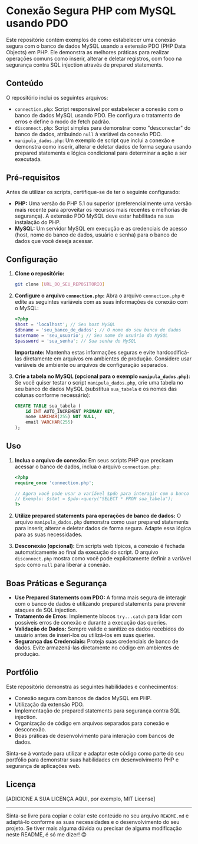 # Conexão Segura PHP com MySQL usando PDO

Este repositório contém exemplos de como estabelecer uma conexão segura com o banco de dados MySQL usando a extensão PDO (PHP Data Objects) em PHP. Ele demonstra as melhores práticas para realizar operações comuns como inserir, alterar e deletar registros, com foco na segurança contra SQL injection através de prepared statements.

## Conteúdo

O repositório inclui os seguintes arquivos:

* `connection.php`: Script responsável por estabelecer a conexão com o banco de dados MySQL usando PDO. Ele configura o tratamento de erros e define o modo de fetch padrão.
* `disconnect.php`: Script simples para demonstrar como "desconectar" do banco de dados, atribuindo `null` à variável da conexão PDO.
* `manipula_dados.php`: Um exemplo de script que inclui a conexão e demonstra como inserir, alterar e deletar dados de forma segura usando prepared statements e lógica condicional para determinar a ação a ser executada.

## Pré-requisitos

Antes de utilizar os scripts, certifique-se de ter o seguinte configurado:

* **PHP:** Uma versão do PHP 5.1 ou superior (preferencialmente uma versão mais recente para aproveitar os recursos mais recentes e melhorias de segurança). A extensão PDO MySQL deve estar habilitada na sua instalação do PHP.
* **MySQL:** Um servidor MySQL em execução e as credenciais de acesso (host, nome do banco de dados, usuário e senha) para o banco de dados que você deseja acessar.

## Configuração

1.  **Clone o repositório:**
    ```bash
    git clone [URL_DO_SEU_REPOSITORIO]
    ```

2.  **Configure o arquivo `connection.php`:**
    Abra o arquivo `connection.php` e edite as seguintes variáveis com as suas informações de conexão com o MySQL:
    ```php
    <?php
    $host = 'localhost'; // Seu host MySQL
    $dbname = 'seu_banco_de_dados'; // O nome do seu banco de dados
    $username = 'seu_usuario'; // Seu nome de usuário do MySQL
    $password = 'sua_senha'; // Sua senha do MySQL
    ```
    **Importante:** Mantenha estas informações seguras e evite hardcodificá-las diretamente em arquivos em ambientes de produção. Considere usar variáveis de ambiente ou arquivos de configuração separados.

3.  **Crie a tabela no MySQL (opcional para o exemplo `manipula_dados.php`):**
    Se você quiser testar o script `manipula_dados.php`, crie uma tabela no seu banco de dados MySQL (substitua `sua_tabela` e os nomes das colunas conforme necessário):
    ```sql
    CREATE TABLE sua_tabela (
        id INT AUTO_INCREMENT PRIMARY KEY,
        nome VARCHAR(255) NOT NULL,
        email VARCHAR(255)
    );
    ```

## Uso

1.  **Inclua o arquivo de conexão:**
    Em seus scripts PHP que precisam acessar o banco de dados, inclua o arquivo `connection.php`:
    ```php
    <?php
    require_once 'connection.php';

    // Agora você pode usar a variável $pdo para interagir com o banco de dados
    // Exemplo: $stmt = $pdo->query("SELECT * FROM sua_tabela");
    ?>
    ```

2.  **Utilize prepared statements para operações de banco de dados:**
    O arquivo `manipula_dados.php` demonstra como usar prepared statements para inserir, alterar e deletar dados de forma segura. Adapte essa lógica para as suas necessidades.

3.  **Desconexão (opcional):**
    Em scripts web típicos, a conexão é fechada automaticamente ao final da execução do script. O arquivo `disconnect.php` mostra como você pode explicitamente definir a variável `$pdo` como `null` para liberar a conexão.

## Boas Práticas e Segurança

* **Use Prepared Statements com PDO:** A forma mais segura de interagir com o banco de dados é utilizando prepared statements para prevenir ataques de SQL injection.
* **Tratamento de Erros:** Implemente blocos `try...catch` para lidar com possíveis erros de conexão e durante a execução das queries.
* **Validação de Dados:** Sempre valide e sanitize os dados recebidos do usuário antes de inseri-los ou utilizá-los em suas queries.
* **Segurança das Credenciais:** Proteja suas credenciais de banco de dados. Evite armazená-las diretamente no código em ambientes de produção.

## Portfólio

Este repositório demonstra as seguintes habilidades e conhecimentos:

* Conexão segura com bancos de dados MySQL em PHP.
* Utilização da extensão PDO.
* Implementação de prepared statements para segurança contra SQL injection.
* Organização de código em arquivos separados para conexão e desconexão.
* Boas práticas de desenvolvimento para interação com bancos de dados.

Sinta-se à vontade para utilizar e adaptar este código como parte do seu portfólio para demonstrar suas habilidades em desenvolvimento PHP e segurança de aplicações web.

## Licença

[ADICIONE A SUA LICENÇA AQUI, por exemplo, MIT License]

---

Sinta-se livre para copiar e colar este conteúdo no seu arquivo `README.md` e adaptá-lo conforme as suas necessidades e o desenvolvimento do seu projeto. Se tiver mais alguma dúvida ou precisar de alguma modificação neste README, é só me dizer! 😊
